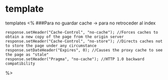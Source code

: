 # template
templates
<%
###Para no guardar cache -> para no retroceder al index
   ```
   response.setHeader("Cache-Control", "no-cache"); //Forces caches to obtain a new copy of the page from the origin server
   response.setHeader("Cache-Control", "no-store"); //Directs caches not to store the page under any circumstance
   response.setDateHeader("Expires", 0); //Causes the proxy cache to see the page as "stale"
   response.setHeader("Pragma", "no-cache"); //HTTP 1.0 backward compatibility
   ```
%>

